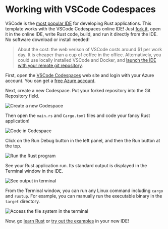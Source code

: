 # Working with VSCode Codespaces

VSCode is the [most popular IDE](https://blog.rust-lang.org/2020/04/17/Rust-survey-2019.html#ides-and-tooling---a-closer-look) for developing Rust applications. This template works with the VSCode Codespaces online IDE! Just [fork it](https://github.com/second-state/learn-rust-with-github-actions/fork), 
open it in the online IDE, write Rust code, build, and run it directly from the IDE. No software download or install needed! 

> About the cost: the web verison of VSCode costs around $1 per work day. It is cheaper than a cup of coffee in the office. Alternatively, you could use locally installed VSCode and Docker, and [launch the IDE with your remote git repository](https://code.visualstudio.com/remote-tutorials/containers/getting-started).

First, open the [VSCode Codespaces](https://online.visualstudio.com/) web site and login with your Azure account. You can get a [free Azure account](https://azure.microsoft.com/en-us/free/).

Next, create a new Codespace. Put your forked repository into the Git Repository field.

![Create a new Codespace](https://www.secondstate.io/external/img/vscode_create.png)

Then open the `main.rs` and `Cargo.toml` files and code your fancy Rust application!

![Code in Codespace](https://www.secondstate.io/external/img/vscode_code.png)

Click on the Run Debug button in the left panel, and then the Run button at the top. 

![Run the Rust program](https://www.secondstate.io/external/img/vscode_run_button.png)

See your Rust application run. Its standard output is displayed in the Terminal window in the IDE.

![See output in terminal](https://www.secondstate.io/external/img/vscode_run.png)

From the Terminal window, you can run any Linux command including `cargo` and `rustup`. For example, you can manually run the executable binary in the `target` directory.

![Access the file system in the terminal](https://www.secondstate.io/external/img/vscode_terminal.png)

Now, go [learn Rust](https://doc.rust-lang.org/book/) or [try out the examples](https://doc.rust-lang.org/stable/rust-by-example/) in your new IDE!





